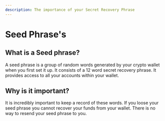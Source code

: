 ```yaml
---
description: The importance of your Secret Recovery Phrase
---
```


# Seed Phrase's

## What is a Seed phrase?

A seed phrase is a group of random words generated by your crypto wallet when you first set it up. It consists of a 12 word secret recovery phrase. It provides access to all your accounts within your wallet.&#x20;

## Why is it important?

It is incredibly important to keep a record of these words. If you loose your seed phrase you cannot recover your funds from your wallet. There is no way to resend your seed phrase to you. &#x20;

